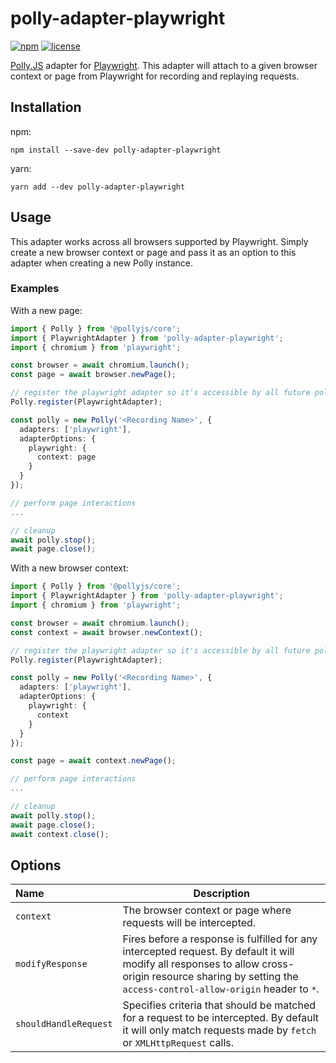 # polly-adapter-playwright

[![npm](https://shields.io/npm/v/polly-adapter-playwright)](https://www.npmjs.com/package/polly-adapter-playwright)
[![license](https://shields.io/github/license/redabacha/polly-adapter-playwright)](https://github.com/redabacha/polly-adapter-playwright/blob/main/LICENSE)

[Polly.JS](https://netflix.github.io/pollyjs/#/) adapter for [Playwright](https://playwright.dev/). This adapter will attach to a given browser context or page from Playwright for recording and replaying requests.

## Installation

npm:

```
npm install --save-dev polly-adapter-playwright
```

yarn:

```
yarn add --dev polly-adapter-playwright
```

## Usage

This adapter works across all browsers supported by Playwright. Simply create a new browser context or page and pass it as an option to this adapter when creating a new Polly instance.

### Examples

With a new page:

```ts
import { Polly } from '@pollyjs/core';
import { PlaywrightAdapter } from 'polly-adapter-playwright';
import { chromium } from 'playwright';

const browser = await chromium.launch();
const page = await browser.newPage();

// register the playwright adapter so it's accessible by all future polly instances
Polly.register(PlaywrightAdapter);

const polly = new Polly('<Recording Name>', {
  adapters: ['playwright'],
  adapterOptions: {
    playwright: {
      context: page
    }
  }
});

// perform page interactions
...

// cleanup
await polly.stop();
await page.close();
```

With a new browser context:

```ts
import { Polly } from '@pollyjs/core';
import { PlaywrightAdapter } from 'polly-adapter-playwright';
import { chromium } from 'playwright';

const browser = await chromium.launch();
const context = await browser.newContext();

// register the playwright adapter so it's accessible by all future polly instances
Polly.register(PlaywrightAdapter);

const polly = new Polly('<Recording Name>', {
  adapters: ['playwright'],
  adapterOptions: {
    playwright: {
      context
    }
  }
});

const page = await context.newPage();

// perform page interactions
...

// cleanup
await polly.stop();
await page.close();
await context.close();
```

## Options

| Name                  | Description                                                                                                                                                                                                  |
| :-------------------- | ------------------------------------------------------------------------------------------------------------------------------------------------------------------------------------------------------------ |
| `context`             | The browser context or page where requests will be intercepted.                                                                                                                                              |
| `modifyResponse`      | Fires before a response is fulfilled for any intercepted request. By default it will modify all responses to allow cross-origin resource sharing by setting the `access-control-allow-origin` header to `*`. |
| `shouldHandleRequest` | Specifies criteria that should be matched for a request to be intercepted. By default it will only match requests made by `fetch` or `XMLHttpRequest` calls.                                                 |
